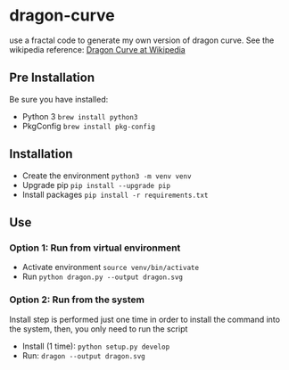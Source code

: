 # dragon-curve

use a fractal code to generate my own version of dragon curve.
See the wikipedia reference: [Dragon Curve at Wikipedia](https://en.wikipedia.org/wiki/Dragon_curve) 

## Pre Installation

Be sure you have installed:

* Python 3 ```brew install python3```
* PkgConfig ```brew install pkg-config```

## Installation

* Create the environment ```python3 -m venv venv```
* Upgrade pip ```pip install --upgrade pip```
* Install packages ```pip install -r requirements.txt```

## Use

### Option 1: Run from virtual environment

* Activate environment ```source venv/bin/activate```
* Run ```python dragon.py --output dragon.svg```

### Option 2: Run from the system

Install step is performed just one time in order to install
the command into the system, then, you only need to run the script

* Install (1 time): ```python setup.py develop```
* Run: ```dragon --output dragon.svg```
